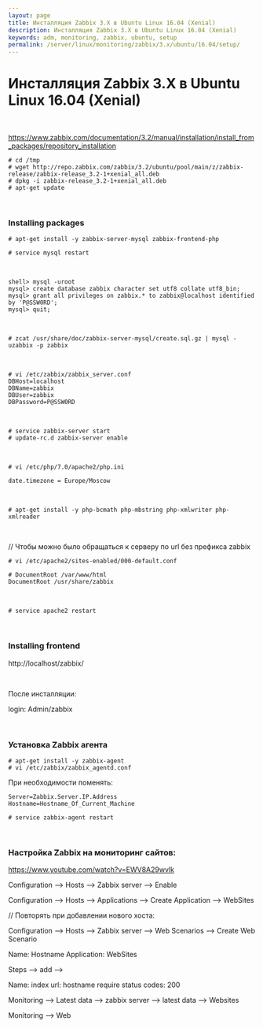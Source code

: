 ```yaml
---
layout: page
title: Инсталляция Zabbix 3.X в Ubuntu Linux 16.04 (Xenial)
description: Инсталляция Zabbix 3.X в Ubuntu Linux 16.04 (Xenial)
keywords: adm, monitoring, zabbix, ubuntu, setup
permalink: /server/linux/monitoring/zabbix/3.x/ubuntu/16.04/setup/
---
```


# Инсталляция Zabbix 3.X в Ubuntu Linux 16.04 (Xenial)

<br/>

https://www.zabbix.com/documentation/3.2/manual/installation/install_from_packages/repository_installation

    # cd /tmp
    # wget http://repo.zabbix.com/zabbix/3.2/ubuntu/pool/main/z/zabbix-release/zabbix-release_3.2-1+xenial_all.deb
    # dpkg -i zabbix-release_3.2-1+xenial_all.deb
    # apt-get update

<br/>

### Installing packages

    # apt-get install -y zabbix-server-mysql zabbix-frontend-php

    # service mysql restart

<br/>

    shell> mysql -uroot
    mysql> create database zabbix character set utf8 collate utf8_bin;
    mysql> grant all privileges on zabbix.* to zabbix@localhost identified by 'P@SSW0RD';
    mysql> quit;

<br/>

    # zcat /usr/share/doc/zabbix-server-mysql/create.sql.gz | mysql -uzabbix -p zabbix

<br/>

    # vi /etc/zabbix/zabbix_server.conf
    DBHost=localhost
    DBName=zabbix
    DBUser=zabbix
    DBPassword=P@SSW0RD

<br/>

    # service zabbix-server start
    # update-rc.d zabbix-server enable

<!-- <br/>

    # vi /etc/zabbix/apache.conf

    (может быть еще в этом нужно указать # vi /etc/php/7.0/cli/php.ini)

    php_value date.timezone Europe/Moscow -->

<br/>

    # vi /etc/php/7.0/apache2/php.ini

    date.timezone = Europe/Moscow

<br/>

    # apt-get install -y php-bcmath php-mbstring php-xmlwriter php-xmlreader

<br/>

// Чтобы можно было обращаться к серверу по url без префикса zabbix

    # vi /etc/apache2/sites-enabled/000-default.conf

    # DocumentRoot /var/www/html
    DocumentRoot /usr/share/zabbix

<br/>

    # service apache2 restart

<br/>

### Installing frontend

http://localhost/zabbix/

<br/>

После инсталляции:

login: Admin/zabbix

<br/>

### Установка Zabbix агента

    # apt-get install -y zabbix-agent
    # vi /etc/zabbix/zabbix_agentd.conf

При необходимости поменять:

    Server=Zabbix.Server.IP.Address
    Hostname=Hostname_Of_Current_Machine

    # service zabbix-agent restart

<br/>

### Настройка Zabbix на мониторинг сайтов:

https://www.youtube.com/watch?v=EWV8A29wvlk

Configuration --> Hosts --> Zabbix server --> Enable

Configuration --> Hosts --> Applications --> Create Application --> WebSites

// Повторять при добавлении нового хоста:

Configuration --> Hosts --> Zabbix server --> Web Scenarios --> Create Web Scenario

Name: Hostname
Application: WebSites

Steps --> add -->

Name: index
url: hostname
require status codes: 200

Monitoring --> Latest data --> zabbix server --> latest data --> Websites

Monitoring --> Web
